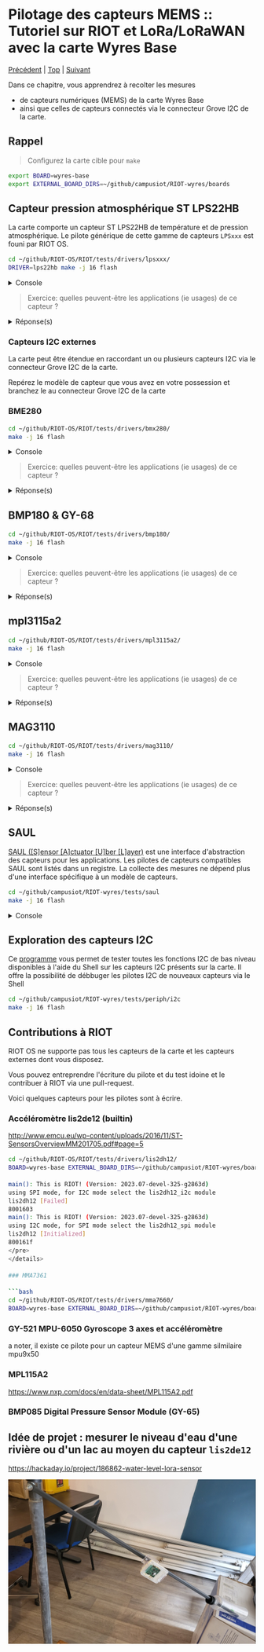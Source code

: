 # Pilotage des capteurs MEMS :: Tutoriel sur RIOT et LoRa/LoRaWAN avec la carte Wyres Base

[Précédent](04.md) | [Top](README.md) |  [Suivant](06.md)

Dans ce chapitre, vous apprendrez à recolter les mesures
* de capteurs numériques (MEMS) de la carte Wyres Base
* ainsi que celles de capteurs connectés via le connecteur Grove I2C de la carte.


## Rappel

> Configurez la carte cible pour `make`
```bash
export BOARD=wyres-base
export EXTERNAL_BOARD_DIRS=~/github/campusiot/RIOT-wyres/boards
```

## Capteur pression atmosphérique ST LPS22HB

La carte comporte un capteur ST LPS22HB de température et de pression atmosphérique. Le pilote générique de cette gamme de capteurs `LPSxxx` est founi par RIOT OS.

```bash
cd ~/github/RIOT-OS/RIOT/tests/drivers/lpsxxx/
DRIVER=lps22hb make -j 16 flash
```

<details>
<summary>Console</summary>
<pre>
main(): This is RIOT! (Version: 2023.07-devel-325-g2863d)
Test application for lps22hb pressure sensor

Initializing lps22hb sensor
Pressure value: 995hPa - Temperature: 21.21°C
Pressure value: 995hPa - Temperature: 21.20°C
Pressure value: 995hPa - Temperature: 21.20°C
Pressure value: 995hPa - Temperature: 21.20°C
Pressure value: 995hPa - Temperature: 21.20°C
</pre>
</details>

> Exercice: quelles peuvent-être les applications (ie usages) de ce capteur ?
<details>
<summary>Réponse(s)</summary>
<ul>
<li>TODO</li>
</ul>
</details>


### Capteurs I2C externes

La carte peut être étendue en raccordant un ou plusieurs capteurs I2C via le connecteur Grove I2C de la carte.

Repérez le modèle de capteur que vous avez en votre possession et branchez le au connecteur Grove I2C de la carte

### BME280

```bash
cd ~/github/RIOT-OS/RIOT/tests/drivers/bmx280/
make -j 16 flash
```

<details>
<summary>Console</summary>
<pre>
TODO
</pre>
</details>

> Exercice: quelles peuvent-être les applications (ie usages) de ce capteur ?
<details>
<summary>Réponse(s)</summary>
<ul>
<li>TODO</li>
</ul>
</details>

## BMP180 & GY-68

```bash
cd ~/github/RIOT-OS/RIOT/tests/drivers/bmp180/
make -j 16 flash
```

<details>
<summary>Console</summary>
<pre>
TODO
</pre>
</details>

> Exercice: quelles peuvent-être les applications (ie usages) de ce capteur ?
<details>
<summary>Réponse(s)</summary>
<ul>
<li>TODO</li>
</ul>
</details>

## mpl3115a2

```bash
cd ~/github/RIOT-OS/RIOT/tests/drivers/mpl3115a2/
make -j 16 flash
```

<details>
<summary>Console</summary>
<pre>
TODO
</pre>
</details>

> Exercice: quelles peuvent-être les applications (ie usages) de ce capteur ?
<details>
<summary>Réponse(s)</summary>
<ul>
<li>TODO</li>
</ul>
</details>

## MAG3110

```bash
cd ~/github/RIOT-OS/RIOT/tests/drivers/mag3110/
make -j 16 flash
```

<details>
<summary>Console</summary>
<pre>
TODO
</pre>
</details>

> Exercice: quelles peuvent-être les applications (ie usages) de ce capteur ?
<details>
<summary>Réponse(s)</summary>
<ul>
<li>TODO</li>
</ul>
</details>


## SAUL

[SAUL ([S]ensor [A]ctuator [U]ber [L]ayer)](https://doc.riot-os.org/group__drivers__saul.html) est une interface d'abstraction des capteurs pour les applications. Les pilotes de capteurs compatibles SAUL sont listés dans un registre. La collecte des mesures ne dépend plus d'une interface spécifique à un modèle de capteurs.

```bash
cd ~/github/campusiot/RIOT-wyres/tests/saul
make -j 16 flash
```

<details>
<summary>Console</summary>
<pre>
main(): This is RIOT! (Version: 2023.07-devel-325-g2863d)
SAUL test application

Dev: lps22hb    Type: SENSE_PRESS
Data:            	995 hPa

Dev: lps22hb    Type: SENSE_TEMP
Data:          	20.97 °C

##########################

Dev: lps22hb    Type: SENSE_PRESS
Data:            	995 hPa

Dev: lps22hb    Type: SENSE_TEMP
Data:          	20.97 °C
</pre>
</details>

## Exploration des capteurs I2C

Ce [programme](https://github.com/RIOT-OS/RIOT/tree/master/tests/periph/i2c#readme) vous permet de tester toutes les fonctions I2C de bas niveau disponibles à l'aide du Shell sur les capteurs I2C présents sur la carte. Il offre la possibilité de débbuger les pilotes I2C de nouveaux capteurs via le Shell

```bash
cd ~/github/campusiot/RIOT-wyres/tests/periph/i2c
make -j 16 flash
```

## Contributions à RIOT

RIOT OS ne supporte pas tous les capteurs de la carte et les capteurs externes dont vous disposez.

Vous pouvez entreprendre l'écriture du pilote et du test idoine et le contribuer à RIOT via une pull-request.

Voici quelques capteurs pour les pilotes sont à écrire.

### Accéléromètre lis2de12 (builtin)
http://www.emcu.eu/wp-content/uploads/2016/11/ST-SensorsOverviewMM201705.pdf#page=5 

```bash
cd ~/github/RIOT-OS/RIOT/tests/drivers/lis2dh12/
BOARD=wyres-base EXTERNAL_BOARD_DIRS=~/github/campusiot/RIOT-wyres/boards DRIVER=lis2dh12_i2c make -j 16

main(): This is RIOT! (Version: 2023.07-devel-325-g2863d)
using SPI mode, for I2C mode select the lis2dh12_i2c module
lis2dh12 [Failed]
8001603
main(): This is RIOT! (Version: 2023.07-devel-325-g2863d)
using I2C mode, for SPI mode select the lis2dh12_spi module
lis2dh12 [Initialized]
800161f
</pre>
</details>

### MMA7361

```bash
cd ~/github/RIOT-OS/RIOT/tests/drivers/mma7660/
BOARD=wyres-base EXTERNAL_BOARD_DIRS=~/github/campusiot/RIOT-wyres/boards make -j 16
```

### GY-521 MPU-6050 Gyroscope 3 axes et accéléromètre
a noter, il existe ce pilote pour un capteur MEMS d'une gamme silmilaire  mpu9x50 

### MPL115A2
https://www.nxp.com/docs/en/data-sheet/MPL115A2.pdf 


### BMP085 Digital Pressure Sensor Module (GY-65)



## Idée de projet : mesurer le niveau d'eau d'une rivière ou d'un lac au moyen du capteur `lis2de12`

https://hackaday.io/project/186862-water-level-lora-sensor

![Brian's Water Level LoRaWAN Sensor](images/water_level_lorawan_sensor.jpg)
